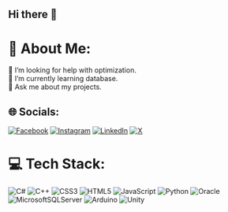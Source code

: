 ## Hi there 👋

# 💫 About Me:
🤝 I’m looking for help with optimization.<br>🌱 I’m currently learning database.<br>💬 Ask me about my projects.


## 🌐 Socials:
[![Facebook](https://img.shields.io/badge/Facebook-%231877F2.svg?logo=Facebook&logoColor=white)](https://facebook.com/eminndalkilic) [![Instagram](https://img.shields.io/badge/Instagram-%23E4405F.svg?logo=Instagram&logoColor=white)](https://instagram.com/eminndalkilic) [![LinkedIn](https://img.shields.io/badge/LinkedIn-%230077B5.svg?logo=linkedin&logoColor=white)](https://linkedin.com/in/emin-dalkılıç-8b0011240) [![X](https://img.shields.io/badge/X-black.svg?logo=X&logoColor=white)](https://x.com/emindalkilic_) 

# 💻 Tech Stack:
![C#](https://img.shields.io/badge/c%23-%23239120.svg?style=for-the-badge&logo=csharp&logoColor=white) ![C++](https://img.shields.io/badge/c++-%2300599C.svg?style=for-the-badge&logo=c%2B%2B&logoColor=white) ![CSS3](https://img.shields.io/badge/css3-%231572B6.svg?style=for-the-badge&logo=css3&logoColor=white) ![HTML5](https://img.shields.io/badge/html5-%23E34F26.svg?style=for-the-badge&logo=html5&logoColor=white) ![JavaScript](https://img.shields.io/badge/javascript-%23323330.svg?style=for-the-badge&logo=javascript&logoColor=%23F7DF1E) ![Python](https://img.shields.io/badge/python-3670A0?style=for-the-badge&logo=python&logoColor=ffdd54) ![Oracle](https://img.shields.io/badge/Oracle-F80000?style=for-the-badge&logo=oracle&logoColor=white) ![MicrosoftSQLServer](https://img.shields.io/badge/Microsoft%20SQL%20Server-CC2927?style=for-the-badge&logo=microsoft%20sql%20server&logoColor=white) ![Arduino](https://img.shields.io/badge/-Arduino-00979D?style=for-the-badge&logo=Arduino&logoColor=white) ![Unity](https://img.shields.io/badge/-Unity-%23444444?style=for-the-badge&logo=Unity&logoColor=White)

<!-- Proudly created with GPRM ( https://gprm.itsvg.in ) -->
